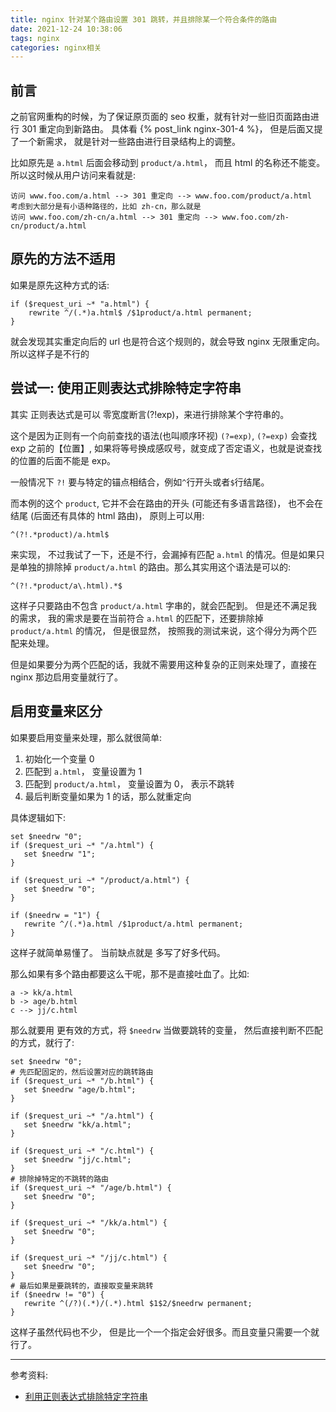 ```yaml
---
title: nginx 针对某个路由设置 301 跳转，并且排除某一个符合条件的路由
date: 2021-12-24 10:38:06
tags: nginx
categories: nginx相关
---
```

## 前言
之前官网重构的时候，为了保证原页面的 seo 权重，就有针对一些旧页面路由进行 301 重定向到新路由。 具体看 {% post_link nginx-301-4 %}， 但是后面又提了一个新需求， 就是针对一些路由进行目录结构上的调整。

比如原先是 `a.html` 后面会移动到 `product/a.html`， 而且 html 的名称还不能变。 所以这时候从用户访问来看就是:
```text
访问 www.foo.com/a.html --> 301 重定向 --> www.foo.com/product/a.html
考虑到大部分是有小语种路径的，比如 zh-cn，那么就是
访问 www.foo.com/zh-cn/a.html --> 301 重定向 --> www.foo.com/zh-cn/product/a.html
```

## 原先的方法不适用
如果是原先这种方式的话:
```text
if ($request_uri ~* "a.html") {
    rewrite ^/(.*)a.html$ /$1product/a.html permanent;
}
```
就会发现其实重定向后的 url 也是符合这个规则的，就会导致 nginx 无限重定向。 所以这样子是不行的
<!--more-->
## 尝试一: 使用正则表达式排除特定字符串
其实 正则表达式是可以 零宽度断言(?!exp)，来进行排除某个字符串的。

这个是因为正则有一个向前查找的语法(也叫顺序环视) `(?=exp)`, `(?=exp)` 会查找 exp 之前的【位置】, 如果将等号换成感叹号，就变成了否定语义，也就是说查找的位置的后面不能是 exp。

一般情况下 `?!` 要与特定的锚点相结合，例如`^`行开头或者`$`行结尾。

而本例的这个 `product`, 它并不会在路由的开头 (可能还有多语言路径)， 也不会在结尾 (后面还有具体的 html 路由)， 原则上可以用:
```text
^(?!.*product)/a.html$
```
来实现， 不过我试了一下，还是不行，会漏掉有匹配 `a.html` 的情况。但是如果只是单独的排除掉 `product/a.html` 的路由。那么其实用这个语法是可以的:
```text
^(?!.*product/a\.html).*$
```
这样子只要路由不包含 `product/a.html` 字串的，就会匹配到。  但是还不满足我的需求， 我的需求是要在当前符合 `a.html` 的匹配下，还要排除掉 `product/a.html` 的情况， 但是很显然， 按照我的测试来说，这个得分为两个匹配来处理。

但是如果要分为两个匹配的话，我就不需要用这种复杂的正则来处理了，直接在 nginx 那边启用变量就行了。

## 启用变量来区分
如果要启用变量来处理，那么就很简单:
1. 初始化一个变量 0
2. 匹配到 `a.html`， 变量设置为 1
3. 匹配到 `product/a.html`， 变量设置为 0， 表示不跳转
4. 最后判断变量如果为 1 的话，那么就重定向

具体逻辑如下:
```text
set $needrw "0";
if ($request_uri ~* "/a.html") {
   set $needrw "1";
}

if ($request_uri ~* "/product/a.html") {
   set $needrw "0";
}

if ($needrw = "1") {
   rewrite ^/(.*)a.html /$1product/a.html permanent;
}
```
这样子就简单易懂了。 当前缺点就是 多写了好多代码。

那么如果有多个路由都要这么干呢，那不是直接吐血了。比如:
```text
a -> kk/a.html
b -> age/b.html
c --> jj/c.html
```
那么就要用 更有效的方式，将 `$needrw` 当做要跳转的变量， 然后直接判断不匹配的方式，就行了:
```text
set $needrw "0";
# 先匹配固定的，然后设置对应的跳转路由
if ($request_uri ~* "/b.html") {
   set $needrw "age/b.html";
}

if ($request_uri ~* "/a.html") {
   set $needrw "kk/a.html";
}

if ($request_uri ~* "/c.html") {
   set $needrw "jj/c.html";
}
# 排除掉特定的不跳转的路由
if ($request_uri ~* "/age/b.html") {
   set $needrw "0";
}

if ($request_uri ~* "/kk/a.html") {
   set $needrw "0";
}

if ($request_uri ~* "/jj/c.html") {
   set $needrw "0";
}
# 最后如果是要跳转的，直接取变量来跳转
if ($needrw != "0") {
   rewrite ^(/?)(.*)/(.*).html $1$2/$needrw permanent;
}    
```
这样子虽然代码也不少， 但是比一个一个指定会好很多。而且变量只需要一个就行了。

---

参考资料:
- [利用正则表达式排除特定字符串](https://www.cnblogs.com/wangqiguo/archive/2012/05/08/2486548.html)




